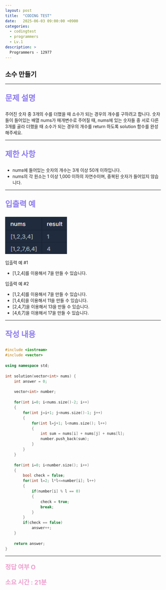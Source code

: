 ```yaml
---
layout: post
title:  "CODING TEST"
date:   2025-06-03 09:00:00 +0900
categories:
  - codingtest
  - programmers
  - Lv.1
description: >
  Programmers - 12977
---
```

## 소수 만들기

---

<p style = "color:#8f7cee; font-size:25px; font-weight:bold">
문제 설명
</p>

주어진 숫자 중 3개의 수를 더했을 때 소수가 되는 경우의 개수를 구하려고 합니다. 숫자들이 들어있는 배열 nums가 매개변수로 주어질 때, nums에 있는 숫자들 중 서로 다른 3개를 골라 더했을 때 소수가 되는 경우의 개수를 return 하도록 solution 함수를 완성해주세요.

---

<p style = "color:#8f7cee; font-size:25px; font-weight:bold">
제한 사항
</p>

- nums에 들어있는 숫자의 개수는 3개 이상 50개 이하입니다.
- nums의 각 원소는 1 이상 1,000 이하의 자연수이며, 중복된 숫자가 들어있지 않습니다.

---

<p style = "color:#8f7cee; font-size:25px; font-weight:bold">
입출력 예
</p>

<img src = "/assets/img/codingtest/12977.png" width = "200" height = "120">

입출력 예 #1
- [1,2,4]를 이용해서 7을 만들 수 있습니다.

입출력 예 #2
- [1,2,4]를 이용해서 7을 만들 수 있습니다.
- [1,4,6]을 이용해서 11을 만들 수 있습니다.
- [2,4,7]을 이용해서 13을 만들 수 있습니다.
- [4,6,7]을 이용해서 17을 만들 수 있습니다.

---

<p style = "color:#8f7cee; font-size:25px; font-weight:bold">
작성 내용
</p>

```C++
#include <iostream>
#include <vector>

using namespace std;

int solution(vector<int> nums) {
    int answer = 0;

    vector<int> number;
    
    for(int i=0; i<nums.size()-2; i++)
    {
        for(int j=i+1; j<nums.size()-1; j++)
        {
            for(int l=j+1; l<nums.size(); l++)
            {
                int sum = nums[i] + nums[j] + nums[l];
                number.push_back(sum);
            }
        }
    }
    
    for(int i=0; i<number.size(); i++)
    {
        bool check = false;
        for(int l=2; l*l<=number[i]; l++)
        {
            if(number[i] % l == 0)
            {
                check = true;   
                break;
            }
        }
        if(check == false)
            answer++;
    }

    return answer;
}
```

---

<p style = "color:#ed9ece; font-size:20px; font-weight:bold">
정답 여부 O
</p>

<p style = "color:#ed9ece; font-size:20px; font-weight:bold">
소요 시간 : 21분  
</p>

